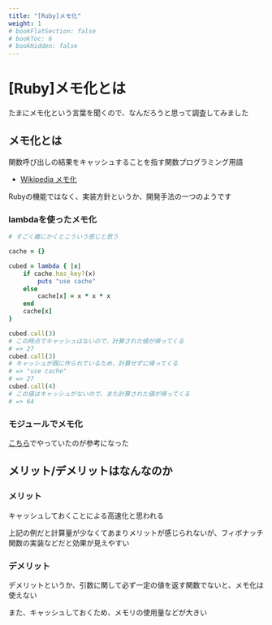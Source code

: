 ```yaml
---
title: "[Ruby]メモ化"
weight: 1
# bookFlatSection: false
# bookToc: 6
# bookHidden: false
---
```


# [Ruby]メモ化とは

たまにメモ化という言葉を聞くので、なんだろうと思って調査してみました

## メモ化とは

関数呼び出しの結果をキャッシュすることを指す関数プログラミング用語

- [Wikipedia メモ化](https://ja.wikipedia.org/wiki/%E3%83%A1%E3%83%A2%E5%8C%96)

Rubyの機能ではなく、実装方針というか、開発手法の一つのようです

### lambdaを使ったメモ化

```Ruby
# すごく雑にかくとこういう感じと思う

cache = {}

cubed = lambda { |x|
    if cache.has_key?(x)
        puts "use cache"
    else
        cache[x] = x * x * x
    end
    cache[x]
}

cubed.call(3)
# この時点でキャッシュはないので、計算された値が帰ってくる
# => 27
cubed.call(3)
# キャッシュが既に作られているため、計算せずに帰ってくる
# => "use cache"
# => 27
cubed.call(4)
# この値はキャッシュがないので、また計算された値が帰ってくる
# => 64
```

### モジュールでメモ化

[こちら](https://mickey24.hatenablog.com/entry/20100906/1283769623)でやっていたのが参考になった

## メリット/デメリットはなんなのか

### メリット

キャッシュしておくことによる高速化と思われる

上記の例だと計算量が少なくてあまりメリットが感じられないが、フィボナッチ関数の実装などだと効果が見えやすい

### デメリット

デメリットというか、引数に関して必ず一定の値を返す関数でないと、メモ化は使えない

また、キャッシュしておくため、メモリの使用量などが大きい

